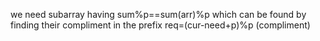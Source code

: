 we need subarray having sum%p==sum(arr)%p
which can be found by finding their compliment in the prefix
req=(cur-need+p)%p (compliment)